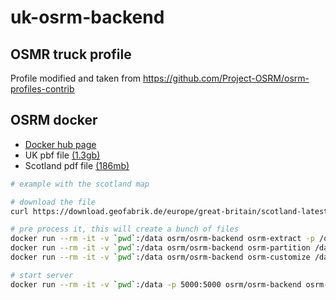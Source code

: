 # uk-osrm-backend

## OSMR truck profile

Profile modified and taken from https://github.com/Project-OSRM/osrm-profiles-contrib

## OSRM docker

- [Docker hub page](https://hub.docker.com/r/osrm/osrm-backend/)
- UK pbf file [(1.3gb)](https://download.geofabrik.de/europe/great-britain-latest.osm.pbf)
- Scotland pdf file [(186mb)](https://download.geofabrik.de/europe/great-britain/scotland-latest.osm.pbf)

```sh
# example with the scotland map

# download the file
curl https://download.geofabrik.de/europe/great-britain/scotland-latest.osm.pbf -o map.osm.pbf

# pre process it, this will create a bunch of files
docker run --rm -it -v `pwd`:/data osrm/osrm-backend osrm-extract -p /opt/car.lua /data/map.osm.pbf
docker run --rm -it -v `pwd`:/data osrm/osrm-backend osrm-partition /data/map.osm.pbf
docker run --rm -it -v `pwd`:/data osrm/osrm-backend osrm-customize /data/map.osm.pbf

# start server
docker run --rm -it -v `pwd`:/data -p 5000:5000 osrm/osrm-backend osrm-routed --algorithm mld /data/map.osrm
```
